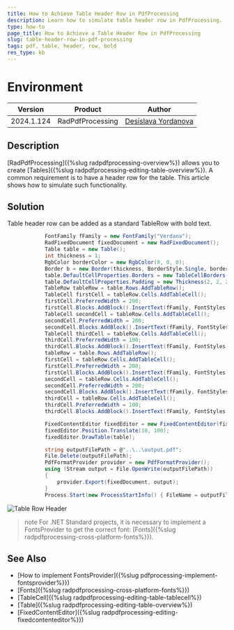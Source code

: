 ```yaml
---
title: How to Achieve Table Header Row in PdfProcessing
description: Learn how to simulate table header row in PdfProcessing.
type: how-to
page_title: How to Achieve a Table Header Row in PdfProcessing
slug: table-header-row-in-pdf-processing
tags: pdf, table, header, row, bold
res_type: kb
---
```

# Environment

| Version | Product | Author | 
| --- | --- | ---- | 
| 2024.1.124 | RadPdfProcessing |[Desislava Yordanova](https://www.telerik.com/blogs/author/desislava-yordanova)| 

## Description

[RadPdfProcessing]({%slug radpdfprocessing-overview%}) allows you to create [Tables]({%slug radpdfprocessing-editing-table-overview%}). A common requirement is to have a header row for the table. This article shows how to simulate such functionality.

## Solution
Table header row can be added as a standard TableRow with bold text. 

```csharp        
            FontFamily fFamily = new FontFamily("Verdana");
            RadFixedDocument fixedDocument = new RadFixedDocument();
            Table table = new Table();
            int thickness = 1;
            RgbColor borderColor = new RgbColor(0, 0, 0);
            Border b = new Border(thickness, BorderStyle.Single, borderColor);
            table.DefaultCellProperties.Borders = new TableCellBorders(b, b, b, b);
            table.DefaultCellProperties.Padding = new Thickness(2, 2, 2, 2);
            TableRow tableRow = table.Rows.AddTableRow();
            TableCell firstCell = tableRow.Cells.AddTableCell();
            firstCell.PreferredWidth = 200;
            firstCell.Blocks.AddBlock().InsertText(fFamily, FontStyles.Normal, FontWeights.Bold, "First Name");
            TableCell secondCell = tableRow.Cells.AddTableCell();
            secondCell.PreferredWidth = 200;
            secondCell.Blocks.AddBlock().InsertText(fFamily, FontStyles.Normal, FontWeights.Bold, "Last Name");
            TableCell thirdCell = tableRow.Cells.AddTableCell();
            thirdCell.PreferredWidth = 100;
            thirdCell.Blocks.AddBlock().InsertText(fFamily, FontStyles.Normal, FontWeights.Bold, "City");
            tableRow = table.Rows.AddTableRow();
            firstCell = tableRow.Cells.AddTableCell();
            firstCell.PreferredWidth = 200;
            firstCell.Blocks.AddBlock().InsertText(fFamily, FontStyles.Normal, FontWeights.Normal, "Mickey");
            secondCell = tableRow.Cells.AddTableCell();
            secondCell.PreferredWidth = 200;
            secondCell.Blocks.AddBlock().InsertText(fFamily, FontStyles.Normal, FontWeights.Normal, "Mouse");
            thirdCell = tableRow.Cells.AddTableCell();
            thirdCell.PreferredWidth = 100;
            thirdCell.Blocks.AddBlock().InsertText(fFamily, FontStyles.Italic, FontWeights.Normal, "Disneyland");

            FixedContentEditor fixedEditor = new FixedContentEditor(fixedDocument.Pages.AddPage());
            fixedEditor.Position.Translate(10, 100);
            fixedEditor.DrawTable(table);

            string outputFilePath = @"..\..\output.pdf";
            File.Delete(outputFilePath);
            PdfFormatProvider provider = new PdfFormatProvider();
            using (Stream output = File.OpenWrite(outputFilePath))
            {
                provider.Export(fixedDocument, output);
            }
            Process.Start(new ProcessStartInfo() { FileName = outputFilePath, UseShellExecute = true });

```

![Table Row Header](images/pdf-table-header-row.png)    

>note For .NET Standard projects, it is necessary to implement a FontsProvider to get the correct font: [Fonts]({%slug radpdfprocessing-cross-platform-fonts%}}).

## See Also

* [How to implement FontsProvider]({%slug pdfprocessing-implement-fontsprovider%}})
* [Fonts]({%slug radpdfprocessing-cross-platform-fonts%}})
* [TableCell]({%slug radpdfprocessing-editing-table-tablecell%})
* [Table]({%slug radpdfprocessing-editing-table-overview%})
* [FixedContentEditor]({%slug radpdfprocessing-editing-fixedcontenteditor%}})
